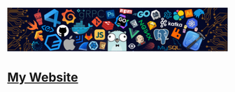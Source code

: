 ![](https://github.com/PanduKonala/PanduKonala/blob/main/header_.png)
<br>
# [My Website](https://pandukonala.github.io/)
